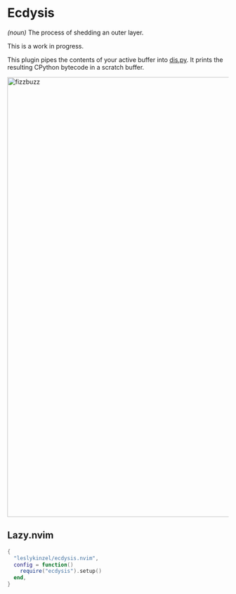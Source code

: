 # Ecdysis

_(noun)_ The process of shedding an outer layer.

This is a work in progress.

This plugin pipes the contents of your active buffer into [dis.py](https://docs.python.org/3/library/dis.html). It prints the resulting CPython bytecode in a scratch buffer.

<img width="1000" alt="fizzbuzz" src="https://github.com/user-attachments/assets/b9270e9f-00af-445d-9425-4ece146ed73d" />

## Lazy.nvim
```lua
{
  "leslykinzel/ecdysis.nvim",
  config = function()
    require("ecdysis").setup()
  end,
}
```

